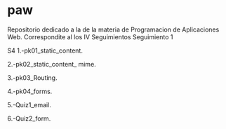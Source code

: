 # paw
Repositorio dedicado a la  de la materia de Programacion de Aplicaciones Web.
Correspondite al los IV Seguimientos
Seguimiento 1

S4
1.-pk01_static_content.

2.-pk02_static_content_ mime.

3.-pk03_Routing.

4.-pk04_forms.

5.-Quiz1_email.

6.-Quiz2_form.
